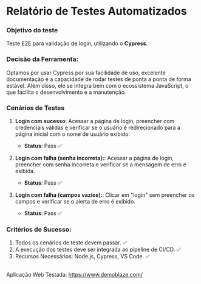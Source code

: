 # Relatório de Testes Automatizados

### Objetivo do teste

Teste E2E para validação de login, utilizando o **Cypress**.

### Decisão da Ferramenta:

Optamos por usar Cypress por sua facilidade de uso, excelente documentação e a capacidade de rodar testes de ponta a ponta de forma estável. Além disso, ele se integra bem com o ecossistema JavaScript, o que facilita o desenvolvimento e a manutenção.

### Cenários de Testes

1. **Login com sucesso**: Acessar a página de login, preencher com credenciais válidas e verificar se o usuário é redirecionado para a página inicial com o nome de usuário exibido.
   - **Status**: Pass ✅

2. **Login com falha (senha incorreta):**: Acessar a página de login, preencher com senha incorreta e verificar se a mensagem de erro é exibida.
   - **Status**: Pass ✅

3. **Login com falha (campos vazios):**: Clicar em "login" sem preencher os campos e verificar se o alerta de erro é exibido.
   - **Status**: Pass ✅

### Critérios de Sucesso:
1. Todos os cenários de teste devem passar. ✅
2. A execução dos testes deve ser integrada ao pipeline de CI/CD. ✅
3. Recursos Necessários: Node.js, Cypress, VS Code. ✅

##
Aplicação Web Testada: https://www.demoblaze.com/<br>
